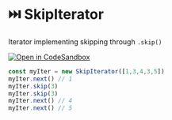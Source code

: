 # ⏭️ SkipIterator

Iterator implementing skipping through `.skip()`

[![Open in CodeSandbox](https://img.shields.io/badge/Open%20in-CodeSandbox-blue?style=flat-square&logo=codesandbox)][live_demo]

```typescript
const myIter = new SkipIterator([1,3,4,3,5])
myIter.next() // 1
myIter.skip(3)
myIter.skip(3)
myIter.next() // 4
myIter.next() // 5
```

[live_demo]: https://codesandbox.io/s/github/hd-o/coding-challenge/tree/main/packages/skip-iterator?file=/README.md&previewwindow=tests
